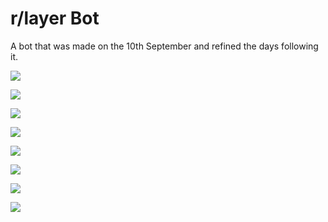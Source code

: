 # r/layer Bot
 A bot that was made on the 10th September and refined the days following it.

![](https://files.catbox.moe/9ooqqk.png)

![](https://files.catbox.moe/nksbgg.png)

![](https://files.catbox.moe/mcgonp.png)

![](https://files.catbox.moe/wxiz8t.png)

![](https://files.catbox.moe/x99apf.png)

![](https://files.catbox.moe/pu7fu3.png)

![](https://files.catbox.moe/2vm55g.png)

![](https://files.catbox.moe/vw6kwa.png)

